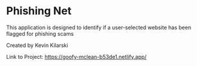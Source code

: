 # Phishing Net

This application is designed to identify if a user-selected website has been flagged for phishing scams

Created by Kevin Kilarski

Link to Project: https://goofy-mclean-b53de1.netlify.app/
